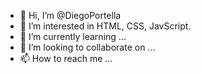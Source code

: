 - 👋 Hi, I’m @DiegoPortella
- 👀 I’m interested in HTML, CSS, JavScript.
- 🌱 I’m currently learning ...
- 💞️ I’m looking to collaborate on ...
- 📫 How to reach me ...

<!---
DiegoPortella/DiegoPortella is a ✨ special ✨ repository because its `README.md` (this file) appears on your GitHub profile.
You can click the Preview link to take a look at your changes.
--->
